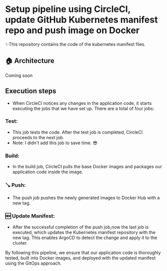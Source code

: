 # Setup pipeline using CircleCI, update GitHub Kubernetes manifest repo and push image on Docker

✨This repository contains the code of the kubernetes manifest files.

## 🏠 Architecture
 Coming soon

## Execution steps
- When CircleCI notices any changes in the application code, it starts executing the jobs that we have set up. There are a total of four jobs:

### Test: 
- This job tests the code. After the test job is completed, CircleCI proceeds to the next job. 
- Note: I didn't add this job to save time. 😎

### Build: 
- In the build job, CircleCI pulls the base Docker images and packages our application code inside the image.

### 🪠 Push: 
- The push job pushes the newly generated images to Docker Hub with a new tag.

### 🆕 Update Manifest: 
- After the successful completion of the push job,now the last job is executed, which updates the Kubernetes manifest repository with the new tag. This enables ArgoCD to detect the change and apply it to the cluster.

By following this pipeline, we ensure that our application code is thoroughly tested, built into Docker images, and deployed with the updated manifest using the GitOps approach.